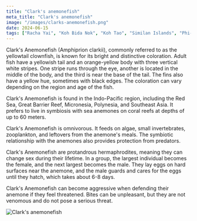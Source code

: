 ```yaml
---
title: "Clark's anemonefish"
meta_title: "Clark's anemonefish"
image: "/images/clarks-anemonefish.png"
date: 2024-06-15
tags: ["Racha Yai", "Koh Bida Nok", "Koh Tao", "Similan Islands", "Phi-Phi"]
---
```


Clark's Anemonefish (Amphiprion clarkii), commonly referred to as the yellowtail clownfish, is known for its bright and distinctive coloration. Adult fish have a yellowish tail and an orange-yellow body with three vertical white stripes. One stripe runs through the eye, another is located in the middle of the body, and the third is near the base of the tail. The fins also have a yellow hue, sometimes with black edges. The coloration can vary depending on the region and age of the fish.

Clark's Anemonefish is found in the Indo-Pacific region, including the Red Sea, Great Barrier Reef, Micronesia, Polynesia, and Southeast Asia. It prefers to live in symbiosis with sea anemones on coral reefs at depths of up to 60 meters.

Clark's Anemonefish is omnivorous. It feeds on algae, small invertebrates, zooplankton, and leftovers from the anemone's meals. The symbiotic relationship with the anemones also provides protection from predators.

Clark's Anemonefish are protandrous hermaphrodites, meaning they can change sex during their lifetime. In a group, the largest individual becomes the female, and the next largest becomes the male. They lay eggs on hard surfaces near the anemone, and the male guards and cares for the eggs until they hatch, which takes about 6-8 days.

Clark's Anemonefish can become aggressive when defending their anemone if they feel threatened. Bites can be unpleasant, but they are not venomous and do not pose a serious threat.

![Clark's anemonefish](https://github.com/Muratov-Egor/diversnotes/blob/master/assets/images/clarks-anemonefish-2.png?raw=true "Clark's anemonefish")
